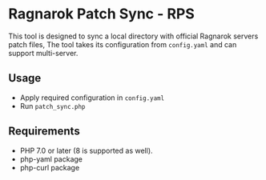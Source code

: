 # Ragnarok Patch Sync - RPS
This tool is designed to sync a local directory with official Ragnarok servers patch files, The tool takes its configuration from `config.yaml` and can support multi-server.

## Usage
* Apply required configuration in `config.yaml`
* Run `patch_sync.php`

## Requirements
* PHP 7.0 or later (8 is supported as well).
* php-yaml package
* php-curl package
